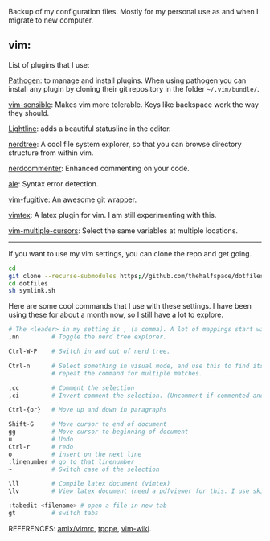 Backup of my configuration files. Mostly for my personal use as and when I migrate to new computer.

## vim: 

List of plugins that I use:

[Pathogen](https://github.com/tpope/vim-pathogen): to manage and install plugins. When using pathogen you can install any plugin by cloning their git repository in the folder `~/.vim/bundle/`.

[vim-sensible](https://github.com/tpope/vim-sensible): Makes vim more tolerable. Keys like backspace work the way they should. 

[Lightline](https://github.com/itchyny/lightline.vim): adds a beautiful statusline in the editor.

[nerdtree](https://github.com/scrooloose/nerdtree): A cool file system explorer, so that you can browse directory structure from within vim.

[nerdcommenter](https://github.com/scrooloose/nerdcommenter): Enhanced commenting on your code.

[ale](https://github.com/w0rp/alr): Syntax error detection.

[vim-fugitive](https://github.com/tpope/vim-fugitive): An awesome git wrapper.

[vimtex](https://github.com/lervag/vimtex): A latex plugin for vim. I am still experimenting with this.

[vim-multiple-cursors](https://github.com/terryma/vim-multiple-cursors): Select the same variables at multiple locations.

---------
If you want to use my vim settings, you can clone the repo and get going.
``` bash
cd
git clone --recurse-submodules https;//github.com/thehalfspace/dotfiles
cd dotfiles
sh symlink.sh
```

Here are some cool commands that I use with these settings. I have been using these for about a month now, so I still have a lot to explore.
``` bash
# The <leader> in my setting is , (a comma). A lot of mappings start with <leader> and comma should be used for any reference to <leader>.
,nn         # Toggle the nerd tree explorer.

Ctrl-W-P    # Switch in and out of nerd tree.

Ctrl-n      # Select something in visual mode, and use this to find its next match. 
            # repeat the command for multiple matches.

,cc         # Comment the selection
,ci         # Invert comment the selection. (Uncomment if commented and vice versa)

Ctrl-{or}   # Move up and down in paragraphs

Shift-G     # Move cursor to end of document
gg          # Move cursor to beginning of document
u           # Undo
Ctrl-r      # redo
o           # insert on the next line
:linenumber # go to that linenumber
~           # Switch case of the selection

\ll         # Compile latex document (vimtex)
\lv         # View latex document (need a pdfviewer for this. I use skim)

:tabedit <filename> # open a file in new tab
gt          # switch tabs
```

REFERENCES:
[amix/vimrc](https://github.com/amix/vimrc),
[tpope](https://github.com/tpope),
[vim-wiki](http://vim.wikia.com/wiki/Vim_Tips_Wiki).
